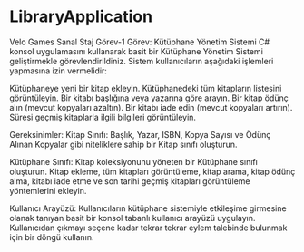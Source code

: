 # LibraryApplication
Velo Games  Sanal Staj Görev-1
Görev: Kütüphane Yönetim Sistemi
C# konsol uygulamasını kullanarak basit bir Kütüphane Yönetim Sistemi geliştirmekle görevlendirildiniz. Sistem kullanıcıların aşağıdaki işlemleri yapmasına izin vermelidir:

Kütüphaneye yeni bir kitap ekleyin.
Kütüphanedeki tüm kitapların listesini görüntüleyin.
Bir kitabı başlığına veya yazarına göre arayın.
Bir kitap ödünç alın (mevcut kopyaları azaltın).
Bir kitabı iade edin (mevcut kopyaları artırın).
Süresi geçmiş kitaplarla ilgili bilgileri görüntüleyin.

Gereksinimler:
Kitap Sınıfı: Başlık, Yazar, ISBN, Kopya Sayısı ve Ödünç Alınan Kopyalar gibi niteliklere sahip bir Kitap sınıfı oluşturun.

Kütüphane Sınıfı: 
Kitap koleksiyonunu yöneten bir Kütüphane sınıfı oluşturun. Kitap ekleme, tüm kitapları görüntüleme, kitap arama, kitap ödünç alma, kitabı iade etme ve son tarihi geçmiş kitapları görüntüleme yöntemlerini ekleyin.


Kullanıcı Arayüzü:
Kullanıcıların kütüphane sistemiyle etkileşime girmesine olanak tanıyan basit bir konsol tabanlı kullanıcı arayüzü uygulayın. Kullanıcıdan çıkmayı seçene kadar tekrar tekrar eylem talebinde bulunmak için bir döngü kullanın.
